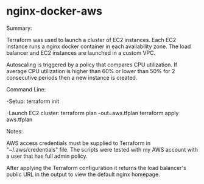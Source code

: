 # nginx-docker-aws
Summary:

Terraform was used to launch a cluster of EC2 instances. Each EC2 instance runs a nginx docker container in each availability zone. The load balancer and EC2 instances are launched in a custom VPC.

Autoscaling is triggered by a policy that compares CPU utilization. If average CPU utilization is higher than 60% or lower than 50% for 2 consecutive periods then a new instance is created.

Command Line:

  -Setup:
    terraform init

  -Launch EC2 cluster:
    terraform plan -out=aws.tfplan
    terraform apply aws.tfplan

Notes:

AWS access credentials must be supplied to Terraform in "~/.aws/credentials" file. The scripts were tested with my AWS account with a user that has full admin policy.

After applying the Terraform configuration it returns the load balancer's public URL in the output to view the default nginx homepage.
